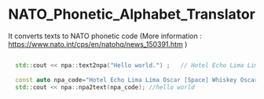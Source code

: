 # NATO_Phonetic_Alphabet_Translator
It converts texts to NATO phonetic code 
(More information : https://www.nato.int/cps/en/natohq/news_150391.htm )


```cpp

  std::cout << npa::text2npa("Hello world.") ;   // Hotel Echo Lima Lima Oscar [Space] Whiskey Oscar Romeo Lima Delta Stop
  
  const auto npa_code="Hotel Echo Lima Lima Oscar [Space] Whiskey Oscar Romeo Lima Delta"
  std::cout << npa::npa2text(npa_code); //hello world
```
